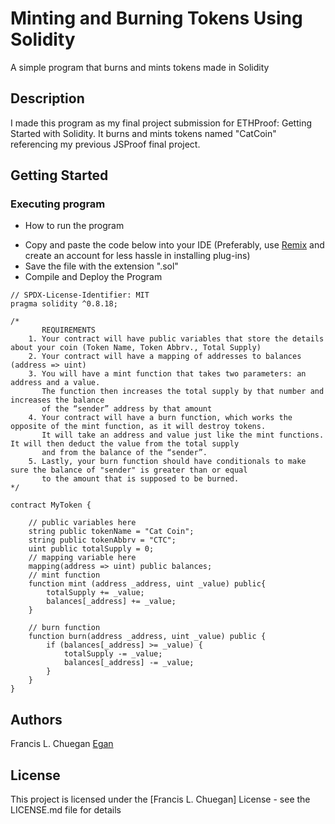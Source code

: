 # Minting and Burning Tokens Using Solidity

A simple program that burns and mints tokens made in Solidity

## Description

I made this program as my final project submission for ETHProof: Getting Started with Solidity. It burns and mints tokens named "CatCoin" referencing my previous JSProof final project. 

## Getting Started

### Executing program

* How to run the program

- Copy and paste the code below into your IDE (Preferably, use [Remix](https://remix.ethereum.org/) and create an account for less hassle in installing plug-ins)
- Save the file with the extension ".sol"
- Compile and Deploy the Program
  
```
// SPDX-License-Identifier: MIT
pragma solidity ^0.8.18;

/*
       REQUIREMENTS
    1. Your contract will have public variables that store the details about your coin (Token Name, Token Abbrv., Total Supply)
    2. Your contract will have a mapping of addresses to balances (address => uint)
    3. You will have a mint function that takes two parameters: an address and a value. 
       The function then increases the total supply by that number and increases the balance 
       of the “sender” address by that amount
    4. Your contract will have a burn function, which works the opposite of the mint function, as it will destroy tokens. 
       It will take an address and value just like the mint functions. It will then deduct the value from the total supply 
       and from the balance of the “sender”.
    5. Lastly, your burn function should have conditionals to make sure the balance of "sender" is greater than or equal 
       to the amount that is supposed to be burned.
*/

contract MyToken {

    // public variables here
    string public tokenName = "Cat Coin";
    string public tokenAbbrv = "CTC";
    uint public totalSupply = 0;
    // mapping variable here
    mapping(address => uint) public balances;
    // mint function
    function mint (address _address, uint _value) public{
        totalSupply += _value;
        balances[_address] += _value;
    }

    // burn function
    function burn(address _address, uint _value) public {
        if (balances[_address] >= _value) {
            totalSupply -= _value;
            balances[_address] -= _value;
        }
    }
}
```

## Authors

Francis L. Chuegan
[Egan](202111700@fit.edu.ph)


## License

This project is licensed under the [Francis L. Chuegan] License - see the LICENSE.md file for details
